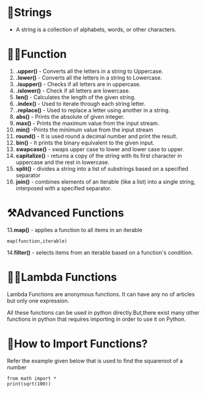 # 🧵Strings 
- A string is a collection of alphabets, words, or other characters.

# 👷🏿Function
  1. **.upper()** - Converts all the letters in a string to Uppercase.
  2. **.lower()** - Converts all the letters in a string to Lowercase.
  3. **.isupper()** - Checks if all letters are in uppercase.
  4. **.islower()** - Check if all letters are lowercase.
  5. **len()** - Calculates the length of the given string.
  6. **.index()** - Used to iterate through each string letter.
  7. **.replace()** - Used to replace a letter using another in a string.
  8. **abs()** - Prints the absolute of given integer.
  9. **max()** - Prints the maximum value from the input stream.
  10. **min()** -Prints the minimum value from the input stream
  11. **round()** - It is used round a decimal number and print the result.
  12. **bin()** - It prints the binary equivalent to the given input.
  13. **swapcase()** - swaps upper case to lower and lower case to upper.
  14. **capitalize()** -  returns a copy of the string with its first character in uppercase and the rest in lowercase.
  15.  **split()** - divides a string into a list of substrings based on a specified separator
  16.  **join()** - combines elements of an iterable (like a list) into a single string, interposed with a specified separator.

# ⚒️Advanced Functions
  13.**map()** -  applies a function to all items in an iterable
  ```
  map(function,iterable)
  ```
  14.**filter()** - selects items from an iterable based on a function's condition.

# 💪🏼Lambda Functions

  Lambda Functions are anonymous functions. It can have any no of articles but only one expression.

All these functions can be used in python directly.But,there exist many other functions in python that requires importing in order to  use it on Python.

# 📲How to Import Functions?<br>
Refer the example given below that is used to find the squareroot of a number<br>
```
from math import *
print(sqrt(100))
```
